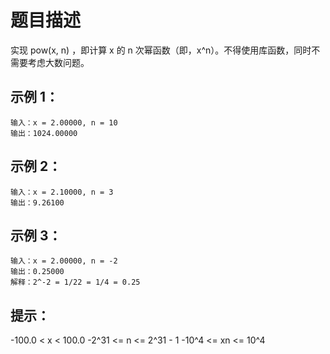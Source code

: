 # 题目描述
实现 pow(x, n) ，即计算 x 的 n 次幂函数（即，x^n）。不得使用库函数，同时不需要考虑大数问题。

## 示例 1：
```
输入：x = 2.00000, n = 10
输出：1024.00000
```

## 示例 2：
```
输入：x = 2.10000, n = 3
输出：9.26100
```

## 示例 3：
```
输入：x = 2.00000, n = -2
输出：0.25000
解释：2^-2 = 1/22 = 1/4 = 0.25
```

## 提示：
-100.0 < x < 100.0
-2^31 <= n <= 2^31 - 1
-10^4 <= xn <= 10^4